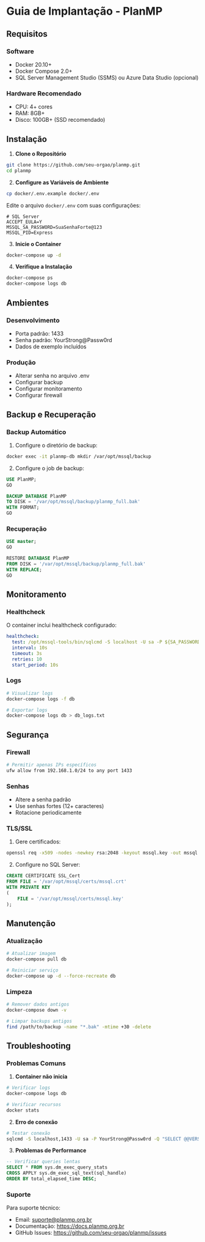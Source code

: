 # Guia de Implantação - PlanMP

## Requisitos

### Software
- Docker 20.10+
- Docker Compose 2.0+
- SQL Server Management Studio (SSMS) ou Azure Data Studio (opcional)

### Hardware Recomendado
- CPU: 4+ cores
- RAM: 8GB+
- Disco: 100GB+ (SSD recomendado)

## Instalação

1. **Clone o Repositório**
```bash
git clone https://github.com/seu-orgao/planmp.git
cd planmp
```

2. **Configure as Variáveis de Ambiente**
```bash
cp docker/.env.example docker/.env
```

Edite o arquivo `docker/.env` com suas configurações:
```env
# SQL Server
ACCEPT_EULA=Y
MSSQL_SA_PASSWORD=SuaSenhaForte@123
MSSQL_PID=Express
```

3. **Inicie o Container**
```bash
docker-compose up -d
```

4. **Verifique a Instalação**
```bash
docker-compose ps
docker-compose logs db
```

## Ambientes

### Desenvolvimento
- Porta padrão: 1433
- Senha padrão: YourStrong@Passw0rd
- Dados de exemplo incluídos

### Produção
- Alterar senha no arquivo .env
- Configurar backup
- Configurar monitoramento
- Configurar firewall

## Backup e Recuperação

### Backup Automático
1. Configure o diretório de backup:
```bash
docker exec -it planmp-db mkdir /var/opt/mssql/backup
```

2. Configure o job de backup:
```sql
USE PlanMP;
GO

BACKUP DATABASE PlanMP
TO DISK = '/var/opt/mssql/backup/planmp_full.bak'
WITH FORMAT;
GO
```

### Recuperação
```sql
USE master;
GO

RESTORE DATABASE PlanMP
FROM DISK = '/var/opt/mssql/backup/planmp_full.bak'
WITH REPLACE;
GO
```

## Monitoramento

### Healthcheck
O container inclui healthcheck configurado:
```yaml
healthcheck:
  test: /opt/mssql-tools/bin/sqlcmd -S localhost -U sa -P ${SA_PASSWORD} -Q "SELECT 1"
  interval: 10s
  timeout: 3s
  retries: 10
  start_period: 10s
```

### Logs
```bash
# Visualizar logs
docker-compose logs -f db

# Exportar logs
docker-compose logs db > db_logs.txt
```

## Segurança

### Firewall
```bash
# Permitir apenas IPs específicos
ufw allow from 192.168.1.0/24 to any port 1433
```

### Senhas
- Altere a senha padrão
- Use senhas fortes (12+ caracteres)
- Rotacione periodicamente

### TLS/SSL
1. Gere certificados:
```bash
openssl req -x509 -nodes -newkey rsa:2048 -keyout mssql.key -out mssql.crt
```

2. Configure no SQL Server:
```sql
CREATE CERTIFICATE SSL_Cert
FROM FILE = '/var/opt/mssql/certs/mssql.crt'
WITH PRIVATE KEY
(
    FILE = '/var/opt/mssql/certs/mssql.key'
);
```

## Manutenção

### Atualização
```bash
# Atualizar imagem
docker-compose pull db

# Reiniciar serviço
docker-compose up -d --force-recreate db
```

### Limpeza
```bash
# Remover dados antigos
docker-compose down -v

# Limpar backups antigos
find /path/to/backup -name "*.bak" -mtime +30 -delete
```

## Troubleshooting

### Problemas Comuns

1. **Container não inicia**
```bash
# Verificar logs
docker-compose logs db

# Verificar recursos
docker stats
```

2. **Erro de conexão**
```bash
# Testar conexão
sqlcmd -S localhost,1433 -U sa -P YourStrong@Passw0rd -Q "SELECT @@VERSION"
```

3. **Problemas de Performance**
```sql
-- Verificar queries lentas
SELECT * FROM sys.dm_exec_query_stats
CROSS APPLY sys.dm_exec_sql_text(sql_handle)
ORDER BY total_elapsed_time DESC;
```

### Suporte

Para suporte técnico:
- Email: suporte@planmp.org.br
- Documentação: https://docs.planmp.org.br
- GitHub Issues: https://github.com/seu-orgao/planmp/issues 